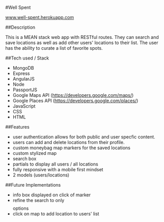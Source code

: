 #Well Spent

www.well-spent.herokuapp.com

##Description

This is a MEAN stack web app with RESTful routes.  They can search and save locations as well as add other users' locations to their list.  The user has the ability to curate a list of favorite spots.  


##Tech used / Stack

- MongoDB
- Express
- AngularJS
- Node
- PassportJS
- Google Maps API (https://developers.google.com/maps/)
- Google Places API	(https://developers.google.com/places/)
- JavaScript
- CSS
- HTML


##Features

- user authentication allows for both public and user specfic content.   
- users can add and delete locations from their profile.
- custom moneybag map markers for the saved locations
- custom stylized map
- search box
- partials to display all users / all locations
- fully responsive with a mobile first mindset
- 2 models (users/locations)


##Future Implementations

- info box displayed on click of marker
- refine the search to only $$$$ options
- click on map to add location to users' list
